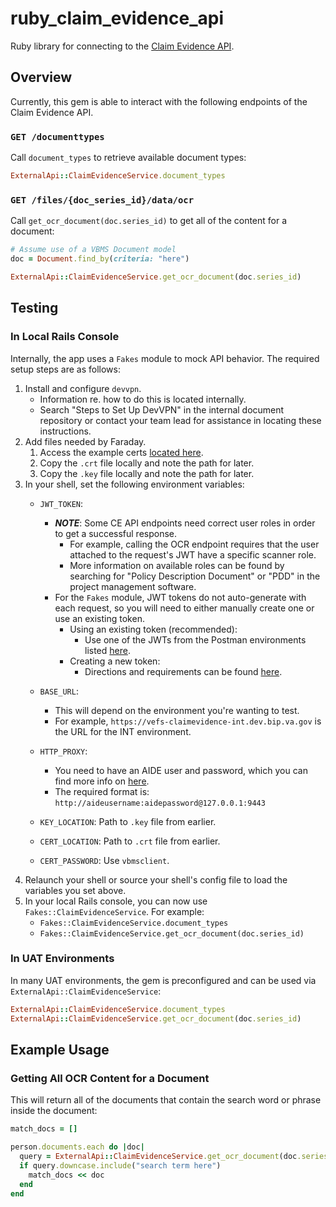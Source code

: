 # ruby_claim_evidence_api
Ruby library for connecting to the [Claim Evidence API](https://github.com/department-of-veterans-affairs/bip-vefs-claimevidence/).

## Overview
Currently, this gem is able to interact with the following endpoints of the Claim Evidence API.

### `GET /documenttypes`
Call `document_types` to retrieve available document types:

```ruby
ExternalApi::ClaimEvidenceService.document_types
```

### `GET /files/{doc_series_id}/data/ocr`
Call `get_ocr_document(doc.series_id)` to get all of the content for a document:

```ruby
# Assume use of a VBMS Document model
doc = Document.find_by(criteria: "here")

ExternalApi::ClaimEvidenceService.get_ocr_document(doc.series_id)
```

## Testing

### In Local Rails Console
Internally, the app uses a `Fakes` module to mock API behavior. The required setup steps are as follows:

1. Install and configure `devvpn`.
    - Information re. how to do this is located internally.
    - Search "Steps to Set Up DevVPN" in the internal document repository or contact your team lead for assistance in locating these instructions.
1. Add files needed by Faraday.
    1. Access the example certs [located here](https://github.com/department-of-veterans-affairs/bip-vefs-claimevidence/tree/development/Postman%20Suites/client%20certs).
    1. Copy the `.crt` file locally and note the path for later.
    1. Copy the `.key` file locally and note the path for later.
1. In your shell, set the following environment variables:
    - `JWT_TOKEN`:
        - **_NOTE_**: Some CE API endpoints need correct user roles in order to get a successful response.
            - For example, calling the OCR endpoint requires that the user attached to the request's JWT have a specific scanner role.
            - More information on available roles can be found by searching for "Policy Description Document" or "PDD" in the project management software.
        - For the `Fakes` module, JWT tokens do not auto-generate with each request, so you will need to either manually create one or use an existing token.
            - Using an existing token (recommended):
                - Use one of the JWTs from the Postman environments listed [here](https://github.com/department-of-veterans-affairs/bip-vefs-claimevidence/tree/development/Postman%20Suites).
            - Creating a new token:
                - Directions and requirements can be found [here](https://github.com/department-of-veterans-affairs/bip-vefs-claimevidence/wiki/JWT-Authorization).

    - `BASE_URL`:
        - This will depend on the environment you're wanting to test.
        - For example, `https://vefs-claimevidence-int.dev.bip.va.gov` is the URL for the INT environment.
    - `HTTP_PROXY`:
        - You need to have an AIDE user and password, which you can find more info on [here](https://github.com/department-of-veterans-affairs/bip-developer-guides/wiki/How-to-update-your-AIDE-password-(MacOS)).
        - The required format is: `http://aideusername:aidepassword@127.0.0.1:9443`
    - `KEY_LOCATION`: Path to `.key` file from earlier.
    - `CERT_LOCATION`: Path to `.crt` file from earlier.
    - `CERT_PASSWORD`: Use `vbmsclient`.
1. Relaunch your shell or source your shell's config file to load the variables you set above.
1. In your local Rails console, you can now use `Fakes::ClaimEvidenceService`. For example:
    - `Fakes::ClaimEvidenceService.document_types`
    - `Fakes::ClaimEvidenceService.get_ocr_document(doc.series_id)`

### In UAT Environments
In many UAT environments, the gem is preconfigured and can be used via `ExternalApi::ClaimEvidenceService`:

```ruby
ExternalApi::ClaimEvidenceService.document_types
ExternalApi::ClaimEvidenceService.get_ocr_document(doc.series_id)
```

## Example Usage

### Getting All OCR Content for a Document
This will return all of the documents that contain the search word or phrase inside the document:

```ruby
match_docs = []

person.documents.each do |doc|
  query = ExternalApi::ClaimEvidenceService.get_ocr_document(doc.series_id)
  if query.downcase.include("search term here")
    match_docs << doc
  end
end
```
